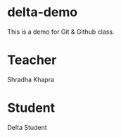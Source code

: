 # delta-demo
This is a demo for Git &amp; Github class.

# Teacher
Shradha Khapra

# Student
Delta Student
